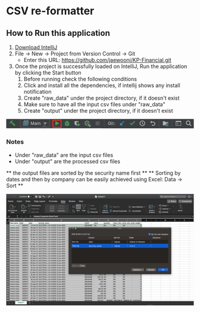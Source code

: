 # CSV re-formatter
## How to Run this application
1. [Download IntelliJ](https://www.jetbrains.com/idea/download/#section=mac)
2. File -> New -> Project from Version Control -> Git
    - Enter this URL: https://github.com/jaewoonj/KP-Financial.git
3. Once the project is successfully loaded on IntelliJ, Run the application by clicking the Start button
    1. Before running check the following conditions
    2. Click and install all the dependencies, if intellij shows any install notification  
    3. Create "raw_data" under the project directory, if it doesn't exist
    4. Make sure to have all the input csv files under "raw_data"
    5. Create "output" under the project directory, if it doesn't exist

![Run the App](https://raw.githubusercontent.com/jaewoonj/KP-Financial/master/resource/img/run-the-application.png)
     
### Notes
* Under "raw_data" are the input csv files    
* Under "output" are the processed csv files

** the output files are sorted by the security name first **
** Sorting by dates and then by company can be easily achieved using Excel: Data -> Sort **  
  
![screenshot of excel](https://raw.githubusercontent.com/jaewoonj/KP-Financial/master/guide/img/excel-data-sort.png)
